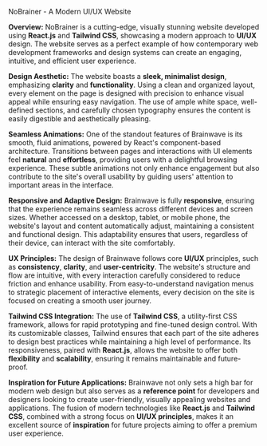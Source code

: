 NoBrainer - A Modern UI/UX Website

**Overview:**
NoBrainer is a cutting-edge, visually stunning website developed using **React.js** and **Tailwind CSS**, showcasing a modern approach to **UI/UX** design. The website serves as a perfect example of how contemporary web development frameworks and design systems can create an engaging, intuitive, and efficient user experience. 

**Design Aesthetic:**
The website boasts a **sleek, minimalist design**, emphasizing **clarity** and **functionality**. Using a clean and organized layout, every element on the page is designed with precision to enhance visual appeal while ensuring easy navigation. The use of ample white space, well-defined sections, and carefully chosen typography ensures the content is easily digestible and aesthetically pleasing.

**Seamless Animations:**
One of the standout features of Brainwave is its smooth, fluid animations, powered by React's component-based architecture. Transitions between pages and interactions with UI elements feel **natural** and **effortless**, providing users with a delightful browsing experience. These subtle animations not only enhance engagement but also contribute to the site's overall usability by guiding users' attention to important areas in the interface.

**Responsive and Adaptive Design:**
Brainwave is fully **responsive**, ensuring that the experience remains seamless across different devices and screen sizes. Whether accessed on a desktop, tablet, or mobile phone, the website's layout and content automatically adjust, maintaining a consistent and functional design. This adaptability ensures that users, regardless of their device, can interact with the site comfortably.

**UX Principles:**
The design of Brainwave follows core **UI/UX** principles, such as **consistency**, **clarity**, and **user-centricity**. The website's structure and flow are intuitive, with every interaction carefully considered to reduce friction and enhance usability. From easy-to-understand navigation menus to strategic placement of interactive elements, every decision on the site is focused on creating a smooth user journey.

**Tailwind CSS Integration:**
The use of **Tailwind CSS**, a utility-first CSS framework, allows for rapid prototyping and fine-tuned design control. With its customizable classes, Tailwind ensures that each part of the site adheres to design best practices while maintaining a high level of performance. Its responsiveness, paired with **React.js**, allows the website to offer both **flexibility** and **scalability**, ensuring it remains maintainable and future-proof.

**Inspiration for Future Applications:**
Brainwave not only sets a high bar for modern web design but also serves as a **reference point** for developers and designers looking to create user-friendly, visually appealing websites and applications. The fusion of modern technologies like **React.js** and **Tailwind CSS**, combined with a strong focus on **UI/UX principles**, makes it an excellent source of **inspiration** for future projects aiming to offer a premium user experience.

